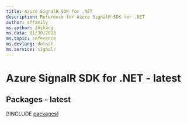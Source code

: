 ```yaml
---
title: Azure SignalR SDK for .NET
description: Reference for Azure SignalR SDK for .NET
author: sffamily
ms.author: zhshang
ms.data: 01/30/2023
ms.topic: reference
ms.devlang: dotnet
ms.service: signalr
---
```

# Azure SignalR SDK for .NET - latest
## Packages - latest
[!INCLUDE [packages](signalr-index.md)]